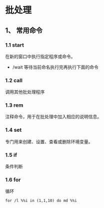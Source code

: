# 批处理

## 1、 常用命令
### 1.1 start
在新的窗口中执行指定程序或命令。  
- /wait 等待当前命名执行完再执行下面的命令

### 1.2 call
调用其他批处理程序

### 1.3 rem
注释命令，用于在批处理中加入相应的说明信息。

### 1.4 set
专门用来创建、设置、查看或删除环境变量。

### 1.5 if
条件判断

### 1.6 for
循环
```
for /l %%i in (1,1,10) do md %%i
```
